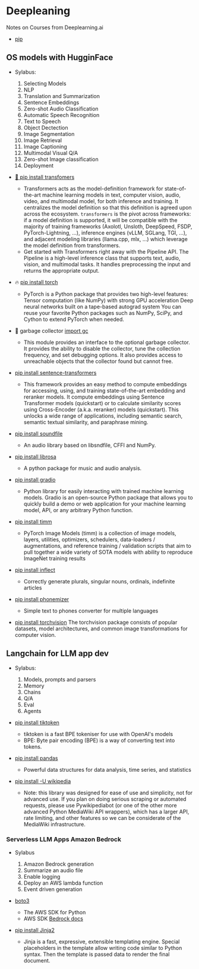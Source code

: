# Deepleaning

Notes on Courses from Deeplearning.ai

* [pip](https://pip.pypa.io/en/stable/cli/pip_install/)

## OS models with HugginFace

* Sylabus:
  1. Selecting Models
  2. NLP
  3. Translation and Summarization
  4. Sentence Embeddings
  5. Zero-shot Audio Classification
  6. Automatic Speech Recognition
  7. Text to Speech
  8. Object Dectection
  9. Image Segmentation
  10. Image Retrieval
  11. Image Captioning
  12. Multimodal Visual Q/A
  13. Zero-shot Image classification
  14. Deployment

* [ 🤗 pip install transfomers](https://pypi.org/project/transformers/)
  * Transformers acts as the model-definition framework for state-of-the-art machine learning models in text, computer vision, audio, video, and multimodal model, for both inference and training. It centralizes the model definition so that this definition is agreed upon across the ecosystem. `transformers` is the pivot across frameworks: if a model definition is supported, it will be compatible with the majority of training frameworks (Axolotl, Unsloth, DeepSpeed, FSDP, PyTorch-Lightning, ...), inference engines (vLLM, SGLang, TGI, ...), and adjacent modeling libraries (llama.cpp, mlx, ...) which leverage the model definition from transformers.
  * Get started with Transformers right away with the Pipeline API. The Pipeline is a high-level inference class that supports text, audio, vision, and multimodal tasks. It handles preprocessing the input and returns the appropriate output.
* 🔥 [pip install torch](https://pypi.org/project/torch/)
  * PyTorch is a Python package that provides two high-level features:
        Tensor computation (like NumPy) with strong GPU acceleration
        Deep neural networks built on a tape-based autograd system
        You can reuse your favorite Python packages such as NumPy, SciPy, and Cython to extend PyTorch when needed.
* 🐍 garbage collector [import gc](https://docs.python.org/3/library/gc.html)
  * This module provides an interface to the optional garbage collector. It provides the ability to disable the collector, tune the collection frequency, and set debugging options. It also provides access to unreachable objects that the collector found but cannot free.
* [pip install sentence-transformers](https://pypi.org/project/sentence-transformers/)
  * This framework provides an easy method to compute embeddings for accessing, using, and training state-of-the-art embedding and reranker models. It compute embeddings using Sentence Transformer models (quickstart) or to calculate similarity scores using Cross-Encoder (a.k.a. reranker) models (quickstart). This unlocks a wide range of applications, including semantic search, semantic textual similarity, and paraphrase mining.
* [pip install soundfile](https://pypi.org/project/soundfile/)
  * An audio library based on libsndfile, CFFI and NumPy.
* [pip install librosa](https://pypi.org/project/librosa/)
  * A python package for music and audio analysis.
* [pip install gradio](https://pypi.org/project/gradio/)
  * Python library for easily interacting with trained machine learning models. Gradio is an open-source Python package that allows you to quickly build a demo or web application for your machine learning model, API, or any arbitrary Python function.
* [pip install timm](https://pypi.org/project/timm/#introduction)
  * PyTorch Image Models (timm) is a collection of image models, layers, utilities, optimizers, schedulers, data-loaders / augmentations, and reference training / validation scripts that aim to pull together a wide variety of SOTA models with ability to reproduce ImageNet training results
* [pip install inflect](https://pypi.org/project/inflect/)
  * Correctly generate plurals, singular nouns, ordinals, indefinite articles
* [pip install phonemizer](https://pypi.org/project/phonemizer/)
  * Simple text to phones converter for multiple languages
* [pip install torchvision](https://pypi.org/project/torchvision/)
  The torchvision package consists of popular datasets, model architectures, and common image transformations for computer vision.

## Langchain for LLM app dev

* Sylabus:
  1. Models, prompts and parsers
  2. Memory
  3. Chains
  4. Q/A
  5. Eval
  6. Agents

* [pip install tiktoken](https://pypi.org/project/tiktoken/)
  * tiktoken is a fast BPE tokeniser for use with OpenAI's models
  * BPE: Byte pair encoding (BPE) is a way of converting text into tokens.
* [pip install pandas](https://pypi.org/project/pandas/)
  * Powerful data structures for data analysis, time series, and statistics
* [pip install -U wikipedia](https://pypi.org/project/wikipedia/)
  * Note: this library was designed for ease of use and simplicity, not for advanced use. If you plan on doing serious scraping or automated requests, please use Pywikipediabot (or one of the other more advanced Python MediaWiki API wrappers), which has a larger API, rate limiting, and other features so we can be considerate of the MediaWiki infrastructure.

### Serverless LLM Apps Amazon Bedrock

* Sylabus
  1. Amazon Bedrock generation
  2. Summarize an audio file
  3. Enable logging
  5. Deploy an AWS lambda function 
  6. Event driven generation

* [boto3](https://pypi.org/project/boto3/)
  * The AWS SDK for Python
  * AWS SDK [Bedrock docs](https://boto3.amazonaws.com/v1/documentation/api/latest/reference/services/bedrock.html)
* [pip install Jinja2](https://pypi.org/project/Jinja2/)
  * Jinja is a fast, expressive, extensible templating engine. Special placeholders in the template allow writing code similar to Python syntax. Then the template is passed data to render the final document.
